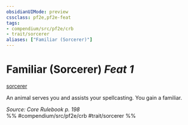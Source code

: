 ```yaml
---
obsidianUIMode: preview
cssclass: pf2e,pf2e-feat
tags:
- compendium/src/pf2e/crb
- trait/sorcerer
aliases: ["Familiar (Sorcerer)"]
---
```

# Familiar (Sorcerer)  *Feat 1*  
[sorcerer](Reference/Rules/Traits/sorcerer.md "Sorcerer Class Trait")  


An animal serves you and assists your spellcasting. You gain a familiar.

*Source: Core Rulebook p. 198*  
%% #compendium/src/pf2e/crb #trait/sorcerer %%